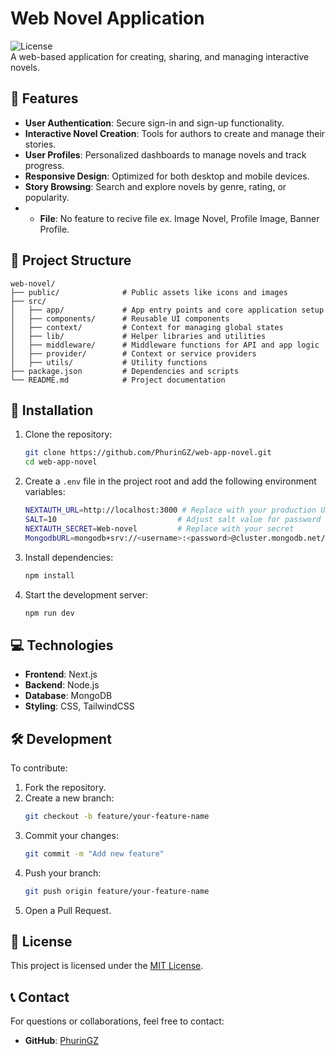# Web Novel Application  

![License](https://img.shields.io/badge/license-MIT-blue.svg)  
A web-based application for creating, sharing, and managing interactive novels.  

## 🌟 Features  

- **User Authentication**: Secure sign-in and sign-up functionality.  
- **Interactive Novel Creation**: Tools for authors to create and manage their stories.  
- **User Profiles**: Personalized dashboards to manage novels and track progress.  
- **Responsive Design**: Optimized for both desktop and mobile devices.  
- **Story Browsing**: Search and explore novels by genre, rating, or popularity.
- - **File**: No feature to recive file ex. Image Novel, Profile Image, Banner Profile. 

## 📂 Project Structure  

```plaintext  
web-novel/  
├── public/              # Public assets like icons and images  
├── src/  
│   ├── app/             # App entry points and core application setup  
│   ├── components/      # Reusable UI components  
│   ├── context/         # Context for managing global states  
│   ├── lib/             # Helper libraries and utilities  
│   ├── middleware/      # Middleware functions for API and app logic  
│   ├── provider/        # Context or service providers  
│   ├── utils/           # Utility functions  
├── package.json         # Dependencies and scripts  
└── README.md            # Project documentation  
```  

## 🚀 Installation  

1. Clone the repository:  
   ```bash  
   git clone https://github.com/PhurinGZ/web-app-novel.git  
   cd web-app-novel  
   ```  

2. Create a `.env` file in the project root and add the following environment variables:  
   ```bash  
   NEXTAUTH_URL=http://localhost:3000 # Replace with your production URL if deploying  
   SALT=10                           # Adjust salt value for password hashing if needed  
   NEXTAUTH_SECRET=Web-novel         # Replace with your secret  
   MongodbURL=mongodb+srv://<username>:<password>@cluster.mongodb.net/<dbname>  
   ```  

3. Install dependencies:  
   ```bash  
   npm install  
   ```  

4. Start the development server:  
   ```bash  
   npm run dev  
   ```  

## 💻 Technologies  

- **Frontend**: Next.js  
- **Backend**: Node.js  
- **Database**: MongoDB  
- **Styling**: CSS, TailwindCSS  

## 🛠️ Development  

To contribute:  

1. Fork the repository.  
2. Create a new branch:  
   ```bash  
   git checkout -b feature/your-feature-name  
   ```  
3. Commit your changes:  
   ```bash  
   git commit -m "Add new feature"  
   ```  
4. Push your branch:  
   ```bash  
   git push origin feature/your-feature-name  
   ```  
5. Open a Pull Request.  

## 📜 License  

This project is licensed under the [MIT License](LICENSE).  

## 📞 Contact  

For questions or collaborations, feel free to contact:  
- **GitHub**: [PhurinGZ](https://github.com/PhurinGZ)  

